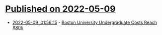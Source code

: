 # [Published on 2022-05-09](index.md)

* [2022-05-09, 01:56:15](https://news.ycombinator.com/item?id=31309700) - [Boston University Undergraduate Costs Reach $80k](https://www.bu.edu/admissions/tuition-aid/tuition/)

